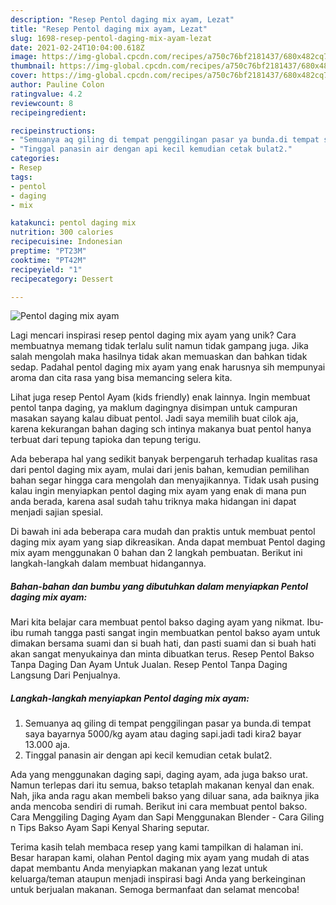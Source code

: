 ```yaml
---
description: "Resep Pentol daging mix ayam, Lezat"
title: "Resep Pentol daging mix ayam, Lezat"
slug: 1698-resep-pentol-daging-mix-ayam-lezat
date: 2021-02-24T10:04:00.618Z
image: https://img-global.cpcdn.com/recipes/a750c76bf2181437/680x482cq70/pentol-daging-mix-ayam-foto-resep-utama.jpg
thumbnail: https://img-global.cpcdn.com/recipes/a750c76bf2181437/680x482cq70/pentol-daging-mix-ayam-foto-resep-utama.jpg
cover: https://img-global.cpcdn.com/recipes/a750c76bf2181437/680x482cq70/pentol-daging-mix-ayam-foto-resep-utama.jpg
author: Pauline Colon
ratingvalue: 4.2
reviewcount: 8
recipeingredient:

recipeinstructions:
- "Semuanya aq giling di tempat penggilingan pasar ya bunda.di tempat saya bayarnya 5000/kg ayam atau daging sapi.jadi tadi kira2 bayar 13.000 aja."
- "Tinggal panasin air dengan api kecil kemudian cetak bulat2."
categories:
- Resep
tags:
- pentol
- daging
- mix

katakunci: pentol daging mix 
nutrition: 300 calories
recipecuisine: Indonesian
preptime: "PT23M"
cooktime: "PT42M"
recipeyield: "1"
recipecategory: Dessert

---
```



![Pentol daging mix ayam](https://img-global.cpcdn.com/recipes/a750c76bf2181437/680x482cq70/pentol-daging-mix-ayam-foto-resep-utama.jpg)

Lagi mencari inspirasi resep pentol daging mix ayam yang unik? Cara membuatnya memang tidak terlalu sulit namun tidak gampang juga. Jika salah mengolah maka hasilnya tidak akan memuaskan dan bahkan tidak sedap. Padahal pentol daging mix ayam yang enak harusnya sih mempunyai aroma dan cita rasa yang bisa memancing selera kita.

Lihat juga resep Pentol Ayam (kids friendly) enak lainnya. Ingin membuat pentol tanpa daging, ya maklum dagingnya disimpan untuk campuran masakan sayang kalau dibuat pentol. Jadi saya memilih buat cilok aja, karena kekurangan bahan daging sch intinya makanya buat pentol hanya terbuat dari tepung tapioka dan tepung terigu.

Ada beberapa hal yang sedikit banyak berpengaruh terhadap kualitas rasa dari pentol daging mix ayam, mulai dari jenis bahan, kemudian pemilihan bahan segar hingga cara mengolah dan menyajikannya. Tidak usah pusing kalau ingin menyiapkan pentol daging mix ayam yang enak di mana pun anda berada, karena asal sudah tahu triknya maka hidangan ini dapat menjadi sajian spesial.


Di bawah ini ada beberapa cara mudah dan praktis untuk membuat pentol daging mix ayam yang siap dikreasikan. Anda dapat membuat Pentol daging mix ayam menggunakan 0 bahan dan 2 langkah pembuatan. Berikut ini langkah-langkah dalam membuat hidangannya.

<!--inarticleads1-->

##### Bahan-bahan dan bumbu yang dibutuhkan dalam menyiapkan Pentol daging mix ayam:



Mari kita belajar cara membuat pentol bakso daging ayam yang nikmat. Ibu-ibu rumah tangga pasti sangat ingin membuatkan pentol bakso ayam untuk dimakan bersama suami dan si buah hati, dan pasti suami dan si buah hati akan sangat menyukainya dan minta dibuatkan terus. Resep Pentol Bakso Tanpa Daging Dan Ayam Untuk Jualan. Resep Pentol Tanpa Daging Langsung Dari Penjualnya. 

<!--inarticleads2-->

##### Langkah-langkah menyiapkan Pentol daging mix ayam:

1. Semuanya aq giling di tempat penggilingan pasar ya bunda.di tempat saya bayarnya 5000/kg ayam atau daging sapi.jadi tadi kira2 bayar 13.000 aja.
1. Tinggal panasin air dengan api kecil kemudian cetak bulat2.


Ada yang menggunakan daging sapi, daging ayam, ada juga bakso urat. Namun terlepas dari itu semua, bakso tetaplah makanan kenyal dan enak. Nah, jika anda ragu akan membeli bakso yang diluar sana, ada baiknya jika anda mencoba sendiri di rumah. Berikut ini cara membuat pentol bakso. Cara Menggiling Daging Ayam dan Sapi Menggunakan Blender - Cara Giling n Tips Bakso Ayam Sapi Kenyal Sharing seputar. 

Terima kasih telah membaca resep yang kami tampilkan di halaman ini. Besar harapan kami, olahan Pentol daging mix ayam yang mudah di atas dapat membantu Anda menyiapkan makanan yang lezat untuk keluarga/teman ataupun menjadi inspirasi bagi Anda yang berkeinginan untuk berjualan makanan. Semoga bermanfaat dan selamat mencoba!
